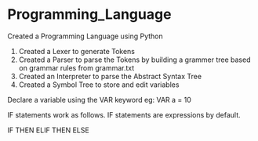 # Programming_Language
 Created a Programming Language using Python

1. Created a Lexer to generate Tokens
2. Created a Parser to parse the Tokens by building a grammer tree based on grammar rules from grammar.txt 
3. Created an Interpreter to parse the Abstract Syntax Tree
4. Created a Symbol Tree to store and edit variables


Declare a variable using the VAR keyword eg: VAR a = 10

IF statements work as follows. IF statements are expressions by default.

IF <condition> 
	THEN <expression>
ELIF <condition>
	THEN <expression>
ELSE
	<expression>